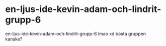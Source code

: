 # en-ljus-ide-kevin-adam-och-lindrit-grupp-6
en-ljus-ide-kevin-adam-och-lindrit-grupp-6 lmao xd bästa gruppen kanske?


